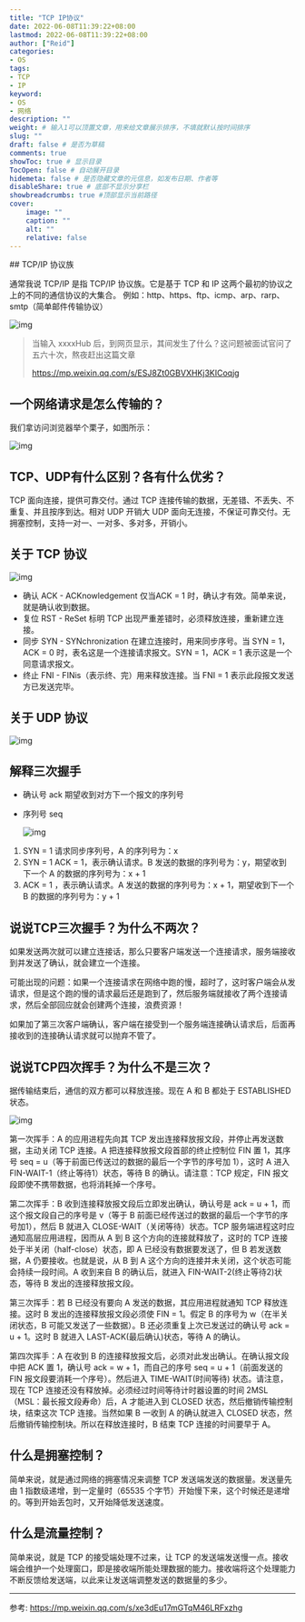```yaml
---
title: "TCP IP协议"
date: 2022-06-08T11:39:22+08:00
lastmod: 2022-06-08T11:39:22+08:00
author: ["Reid"]
categories: 
- OS
tags: 
- TCP
- IP
keyword:
- OS
- 网络
description: ""
weight: # 输入1可以顶置文章，用来给文章展示排序，不填就默认按时间排序
slug: ""
draft: false # 是否为草稿
comments: true
showToc: true # 显示目录
TocOpen: false # 自动展开目录
hidemeta: false # 是否隐藏文章的元信息，如发布日期、作者等
disableShare: true # 底部不显示分享栏
showbreadcrumbs: true #顶部显示当前路径
cover:
    image: ""
    caption: ""
    alt: ""
    relative: false
---
```

<meta name="referrer" content="no-referrer" />
## TCP/IP 协议族

通常我说 TCP/IP 是指 TCP/IP 协议族。它是基于 TCP 和 IP 这两个最初的协议之上的不同的通信协议的大集合。
例如：http、https、ftp、icmp、arp、rarp、smtp（简单邮件传输协议）

![img](https://mmbiz.qpic.cn/mmbiz_png/VVR9iar1ILuNeOwB4d6tZicHHKP4plU4Z875WFgzGLsMqu47EKIn94hDRiaF6WX0dQILGZsDO2rVddAzHkSnqfcrw/640?wx_fmt=png&tp=webp&wxfrom=5&wx_lazy=1&wx_co=1)

>当输入 xxxxHub 后，到网页显示，其间发生了什么？这问题被面试官问了五六十次，熬夜赶出这篇文章
>
>https://mp.weixin.qq.com/s/ESJ8Zt0GBVXHKj3KICoqjg



## 一个网络请求是怎么传输的？

我们拿访问浏览器举个栗子，如图所示：

![img](https://mmbiz.qpic.cn/mmbiz_png/VVR9iar1ILuNeOwB4d6tZicHHKP4plU4Z8b30XibA3yzuFe65Idvr1LP2aOAXcVUUzOQcQUCjOBKLhD4TtT3FOgTA/640?wx_fmt=png&tp=webp&wxfrom=5&wx_lazy=1&wx_co=1)

## TCP、UDP有什么区别？各有什么优劣？

TCP 面向连接，提供可靠交付。通过 TCP 连接传输的数据，无差错、不丢失、不重复、并且按序到达。相对 UDP 开销大
UDP 面向无连接，不保证可靠交付。无拥塞控制，支持一对一、一对多、多对多，开销小。

## 关于 TCP 协议

![img](https://mmbiz.qpic.cn/mmbiz_png/VVR9iar1ILuNeOwB4d6tZicHHKP4plU4Z8bLKdMTorLDhGZ2S9DqFq2aOSHqDKDyepjQa75ExibJib5IAUkpvpzUOA/640?wx_fmt=png&tp=webp&wxfrom=5&wx_lazy=1&wx_co=1)

- 确认 ACK - ACKnowledgement 仅当ACK = 1 时，确认才有效。简单来说，就是确认收到数据。
- 复位 RST - ReSet 标明 TCP 出现严重差错时，必须释放连接，重新建立连接。
- 同步 SYN - SYNchronization 在建立连接时，用来同步序号。当 SYN = 1，ACK = 0 时，表名这是一个连接请求报文。SYN = 1，ACK = 1 表示这是一个同意请求报文。
- 终止 FNI - FINis（表示终、完）用来释放连接。当 FNI = 1 表示此段报文发送方已发送完毕。

## 关于 UDP 协议

![img](https://mmbiz.qpic.cn/mmbiz_png/VVR9iar1ILuNeOwB4d6tZicHHKP4plU4Z8NEibbtzvE1ks9jZzgCzlJckCibyBKQK4Y9FgUKyRgLIOdxibtNRH97xqg/640?wx_fmt=png&tp=webp&wxfrom=5&wx_lazy=1&wx_co=1)

## 解释三次握手

- 确认号 ack 期望收到对方下一个报文的序列号

- 序列号 seq

  ![img](https://mmbiz.qpic.cn/mmbiz_png/VVR9iar1ILuNeOwB4d6tZicHHKP4plU4Z8iag8FwkiaCOf3XsSekQOpkHoCYDhroyV0lsOtSJY7xfbr4lHY5zrEX8Q/640?wx_fmt=png&tp=webp&wxfrom=5&wx_lazy=1&wx_co=1)

1. SYN = 1 请求同步序列号，A 的序列号为：x
2. SYN = 1 ACK = 1，表示确认请求。B 发送的数据的序列号为：y，期望收到 下一个 A 的数据的序列号为：x + 1
3. ACK = 1 ，表示确认请求。A 发送的数据的序列号为：x + 1，期望收到下一个 B 的数据的序列号为：y + 1

## 说说TCP三次握手？为什么不两次？

如果发送两次就可以建立连接话，那么只要客户端发送一个连接请求，服务端接收到并发送了确认，就会建立一个连接。

可能出现的问题：如果一个连接请求在网络中跑的慢，超时了，这时客户端会从发请求，但是这个跑的慢的请求最后还是跑到了，然后服务端就接收了两个连接请求，然后全部回应就会创建两个连接，浪费资源！

如果加了第三次客户端确认，客户端在接受到一个服务端连接确认请求后，后面再接收到的连接确认请求就可以抛弃不管了。

## 说说TCP四次挥手？为什么不是三次？

据传输结束后，通信的双方都可以释放连接。现在 A 和 B 都处于 ESTABLISHED 状态。

![img](https://mmbiz.qpic.cn/mmbiz_png/VVR9iar1ILuNeOwB4d6tZicHHKP4plU4Z8mkh6oljy6jc49HMS8OMlmeQyZXylrBDjIoXpEaibPE5xX42Ovc88WJA/640?wx_fmt=png&tp=webp&wxfrom=5&wx_lazy=1&wx_co=1)

第一次挥手：A 的应用进程先向其 TCP 发出连接释放报文段，并停止再发送数据，主动关闭 TCP 连接。A 把连接释放报文段首部的终止控制位 FIN 置 1，其序号 seq = u（等于前面已传送过的数据的最后一个字节的序号加 1），这时 A 进入 FIN-WAIT-1（终止等待1）状态，等待 B 的确认。请注意：TCP 规定，FIN 报文段即使不携带数据，也将消耗掉一个序号。

第二次挥手：B 收到连接释放报文段后立即发出确认，确认号是 ack = u + 1，而这个报文段自己的序号是 v（等于 B 前面已经传送过的数据的最后一个字节的序号加1），然后 B 就进入 CLOSE-WAIT（关闭等待）状态。TCP 服务端进程这时应通知高层应用进程，因而从 A 到 B 这个方向的连接就释放了，这时的 TCP 连接处于半关闭（half-close）状态，即 A 已经没有数据要发送了，但 B 若发送数据，A 仍要接收。也就是说，从 B 到 A 这个方向的连接并未关闭，这个状态可能会持续一段时间。A 收到来自 B 的确认后，就进入 FIN-WAIT-2(终止等待2)状态，等待 B 发出的连接释放报文段。

第三次挥手：若 B 已经没有要向 A 发送的数据，其应用进程就通知 TCP 释放连接。这时 B 发出的连接释放报文段必须使 FIN = 1。假定 B 的序号为 w（在半关闭状态，B 可能又发送了一些数据）。B 还必须重复上次已发送过的确认号 ack = u + 1。这时 B 就进入 LAST-ACK(最后确认)状态，等待 A 的确认。

第四次挥手：A 在收到 B 的连接释放报文后，必须对此发出确认。在确认报文段中把 ACK 置 1，确认号 ack = w + 1，而自己的序号 seq = u + 1（前面发送的 FIN 报文段要消耗一个序号）。然后进入 TIME-WAIT(时间等待) 状态。请注意，现在 TCP 连接还没有释放掉。必须经过时间等待计时器设置的时间 2MSL（MSL：最长报文段寿命）后，A 才能进入到 CLOSED 状态，然后撤销传输控制块，结束这次 TCP 连接。当然如果 B 一收到 A 的确认就进入 CLOSED 状态，然后撤销传输控制块。所以在释放连接时，B 结束 TCP 连接的时间要早于 A。

## 什么是拥塞控制？

简单来说，就是通过网络的拥塞情况来调整 TCP 发送端发送的数据量。发送量先由 1 指数级递增，到一定量时（65535 个字节）开始慢下来，这个时候还是递增的。等到开始丢包时，又开始降低发送速度。

## 什么是流量控制？

简单来说，就是 TCP 的接受端处理不过来，让 TCP 的发送端发送慢一点。接收端会维护一个处理窗口，即是接收端所能处理数据的能力。接收端将这个处理能力不断反馈给发送端，以此来让发送端调整发送的数据量的多少。

---

参考: https://mp.weixin.qq.com/s/xe3dEu17mGTqM46LRFxzhg